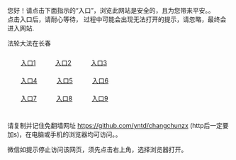 您好！请点击下面指示的“入口”，浏览此网站是安全的，且为您带来平安。。 <br/>
点击入口后，请耐心等待， 过程中可能会出现无法打开的提示，请忽略，最终会进入网站. </br>

法轮大法在长春<br/>
<div style="padding:10px"><a style="margin:20px" target="_blank" href="https://d92q67ss0krjc.cloudfront.net/2Qpsp?ypzdasb" id="ccLink1" rel="nofollow">入口1</a> <a target="_blank" style="margin:20px" href="https://d381st89pd2mzj.cloudfront.net/2Qpsp?jzqnjq" id="ccLink2" rel="nofollow">入口2</a> <a style="margin:20px" target="_blank" href="https://d46f7ytdrayj9.cloudfront.net/2Qpsp?xgbtjezl" id="ccLink3" rel="nofollow">入口3</a></div>

<div style="padding:10px" ><a style="margin:20px" target="_blank" href="https://d92q67ss0krjc.cloudfront.net/2Qpsp?ypzdasb" id="ccLink4" rel="nofollow">入口4</a> <a style="margin:20px" href="https://d381st89pd2mzj.cloudfront.net/2Qpsp?jzqnjq" target="_blank" id="ccLink5" rel="nofollow">入口5</a> <a style="margin:20px" href="https://d46f7ytdrayj9.cloudfront.net/2Qpsp?xgbtjezl" target="_blank" id="ccLink6" rel="nofollow">入口6</a></div>

<div style="padding:10px"><a style="margin:20px" target="_blank" href="https://d92q67ss0krjc.cloudfront.net/2Qpsp?ypzdasb" id="ccLink7" rel="nofollow">入口7</a> <a style="margin:20px" href="https://d381st89pd2mzj.cloudfront.net/2Qpsp?jzqnjq" target="_blank" id="ccLink8" rel="nofollow">入口8</a> <a style="margin:20px" target="_blank" href="https://d46f7ytdrayj9.cloudfront.net/2Qpsp?xgbtjezl" id="ccLink9" rel="nofollow">入口9</a></div>

<br/>



请复制并记住免翻墙网址 https://github.com/yntd/changchunzx (http后一定要加s)，在电脑或手机的浏览器均可访问。。<br/>

微信如提示停止访问该网页，须先点击右上角，选择浏览器打开。

